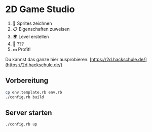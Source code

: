 # 2D Game Studio

1. 🎨 Sprites zeichnen
2. 📋 Eigenschaften zuweisen
3. 🌍 Level erstellen
4. 🤔 ???
5. 💵 Profit!

Du kannst das ganze hier ausprobieren: [https://2d.hackschule.de/](https://2d.hackschule.de/)

## Vorbereitung

```bash
cp env.template.rb env.rb
./config.rb build
```

## Server starten

```bash
./config.rb up
```
